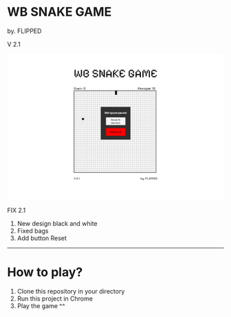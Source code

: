 <h1>WB SNAKE GAME</h1>
<p>by. FLIPPED</p>
<p>V 2.1</p>

![img_1.png](screenshots/img_1.png)

FIX 2.1
1. New design black and white
2. Fixed bags
3. Add button Reset

----------------------------------------------------------------
<h1>How to play? </h1>

1. Clone this repository in your directory
2. Run this project in Chrome
3. Play the game ^^
